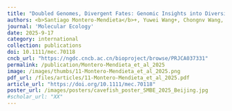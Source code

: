 ```yaml
---
title: "Doubled Genomes, Divergent Fates: Genomic Insights into Diversification in an Allotetraploid Cavefish"
authors: <b>Santiago Montero-Mendieta</b>+, Yuwei Wang+, Chongnv Wang, Fanwei Meng, Yahui Zhao, Xinxin Li, Baocheng Guo
journal: 'Molecular Ecology'
date: 2025-9-17
category: international
collection: publications
doi: 10.1111/mec.70118
cncb_url: "https://ngdc.cncb.ac.cn/bioproject/browse/PRJCA037331"
permalink: /publication/Montero-Mendieta_et_al_2025
image: /images/thumbs/11-Montero-Mendieta_et_al_2025.png
pdf_url: /files/articles/11-Montero-Mendieta_et_al_2025.pdf
article_url: "https://doi.org/10.1111/mec.70118"
poster_url: /images/posters/cavefish_poster_SMBE_2025_Beijing.jpg
#scholar_url: "XX"
---
```

